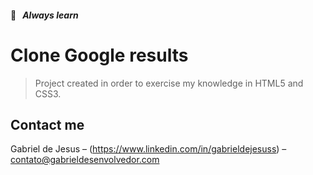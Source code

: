 #### 📒   _Always learn_

# Clone Google results
> Project created in order to exercise my knowledge in HTML5 and CSS3.



## Contact me

Gabriel de Jesus – (https://www.linkedin.com/in/gabrieldejesuss) – contato@gabrieldesenvolvedor.com
